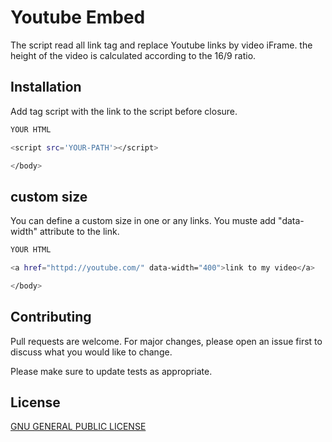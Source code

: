 # Youtube Embed

The script read all link tag and replace Youtube links by video iFrame.
the height of the video is calculated according to the 16/9 ratio.

## Installation

Add tag script with the link to the script before closure.

```bash
YOUR HTML 

<script src='YOUR-PATH'></script>

</body>
```

## custom size

You can define a custom size in one or any links. You muste add "data-width" attribute to the link.

```bash
YOUR HTML 

<a href="httpd://youtube.com/" data-width="400">link to my video</a>

</body>
```

## Contributing
Pull requests are welcome. For major changes, please open an issue first to discuss what you would like to change.

Please make sure to update tests as appropriate.

## License
[GNU GENERAL PUBLIC LICENSE](https://choosealicense.com/licenses/agpl-3.0/)
